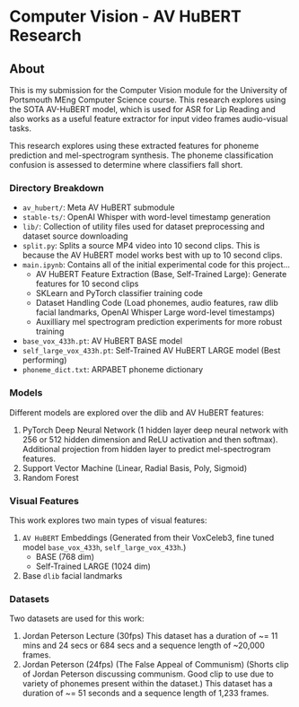# Computer Vision - AV HuBERT Research

## About

This is my submission for the Computer Vision module for the University
of Portsmouth MEng Computer Science course. This research explores using
the SOTA AV-HuBERT model, which is used for ASR for Lip Reading and also
works as a useful feature extractor for input video frames audio-visual tasks.

This research explores using these extracted features for phoneme prediction
and mel-spectrogram synthesis. The phoneme classification confusion is assessed
to determine where classifiers fall short.

### Directory Breakdown

- `av_hubert/`: Meta AV HuBERT submodule
- `stable-ts/`: OpenAI Whisper with word-level timestamp generation
- `lib/`: Collection of utility files used for dataset preprocessing and dataset source downloading
- `split.py`: Splits a source MP4 video into 10 second clips. This is because
  the AV HuBERT model works best with up to 10 second clips.
- `main.ipynb`: Contains all of the initial experimental code for this project...
  - AV HuBERT Feature Extraction (Base, Self-Trained Large): Generate features
    for 10 second clips
  - SKLearn and PyTorch classifier training code
  - Dataset Handling Code (Load phonemes, audio features, raw dlib facial
    landmarks, OpenAI Whisper Large word-level timestamps)
  - Auxilliary mel spectrogram prediction experiments for more robust training
- `base_vox_433h.pt`: AV HuBERT BASE model
- `self_large_vox_433h.pt`: Self-Trained AV HuBERT LARGE model (Best performing)
- `phoneme_dict.txt`: ARPABET phoneme dictionary

<!-- ### GPT-4 Phoneme "Beam Search"

The work also explores using GPT4 as a form of phoneme beam search. This
work hypothesizes that GPT4's ability to compose phonemes together into
sensible sentences based on GPT4's large training dataset and ability
to contextually understand phonemes and generate plausable sentences
gives it an advantage over existing methods. -->

### Models

Different models are explored over the dlib and AV HuBERT features:
1. PyTorch Deep Neural Network (1 hidden layer deep neural network with 256 or 512 hidden dimension
   and ReLU activation and then softmax). Additional projection from hidden layer to predict mel-spectrogram features.
2. Support Vector Machine (Linear, Radial Basis, Poly, Sigmoid)
3. Random Forest

### Visual Features

This work explores two main types of visual features:
1. `AV HuBERT` Embeddings (Generated from their VoxCeleb3, 
   fine tuned model `base_vox_433h`, `self_large_vox_433h`.)
   - BASE  (768 dim)
   - Self-Trained LARGE (1024 dim)
2. Base `dlib` facial landmarks

### Datasets

Two datasets are used for this work:
<!--
1. VoxCeleb (This is a standard dataset used in Lip Reading research as it
   contains many videos with the lips of celebrities speaking clearly visible.
   LRS3 is also considered, but not explored in this work as written consent
   needs to be obtained before using this dataset for research.).
   As the AV HuBERT model used in this work has been fine tuned on this dataset,
   only the test set portion of this dataset is used for evaluation for fairness.
   VoxCeleb2 was considered at first, but the audio visual dataset is restricted
   and requires a password.
-->
1. Jordan Peterson Lecture (30fps)
   This dataset has a duration of ~= 11 mins and 24 secs or 684 secs and a sequence length of
   ~20,000 frames.
2. Jordan Peterson (24fps) (The False Appeal of Communism) (Shorts clip of Jordan Peterson discussing
   communism. Good clip to use due to variety of phonemes present within the
   dataset.)
   This dataset has a duration of ~= 51 seconds and a sequence length of 1,233 frames.
<!--
3. Personal Dataset (This is a personal dataset used for initial experiments
   with a mixture of celebrities speaking, with the videos being chosen for
   the varieties of phonemes expressed during the videos.)
-->